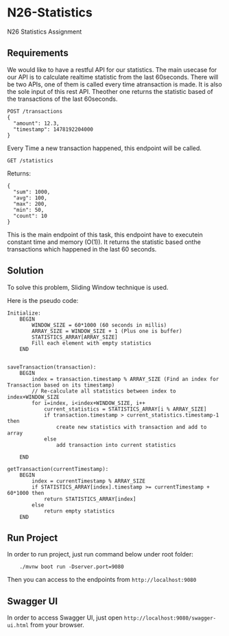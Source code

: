 # N26-Statistics
N26 Statistics Assignment

Requirements
---------------
We would like​ ​to​ ​have​ ​a​ ​restful​ ​API​ ​for​ ​our​ ​statistics.​ ​The​ ​main​ ​use​ ​case​ ​for​ ​our​ ​API​ ​is​ ​to calculate​ ​realtime​ ​statistic​ ​from​ ​the​ ​last​ ​60​ ​seconds.​ ​There​ ​will​ ​be​ ​two​ ​APIs,​ ​one​ ​of​ ​them​ ​is called​ ​every​ ​time​ ​a​ ​transaction​ ​is​ ​made.​ ​It​ ​is​ ​also​ ​the​ ​sole​ ​input​ ​of​ ​this​ ​rest​ ​API.​ ​The​ ​other​ ​one returns​ ​the​ ​statistic​ ​based​ ​of​ ​the​ ​transactions​ ​of​ ​the​ ​last​ ​60​ ​seconds.

    POST /transactions 
    {
      ​​​​​​​​​​​​​"amount": ​​12.3,
      ​​​​​​"timestamp": ​​1478192204000
    } 

Every Time a new transaction happened, this endpoint will be called. 

`GET​ ​/statistics` 

Returns:  

    {
      ​​​​​​​​​​​​​​"sum": ​​1000,
      ​​​​​​​​​​​​​​"avg": ​​100,
      ​​​​​​​​​​​​​​"max": ​​200,
      ​​​​​​​​​​​​​​"min": ​​50,
      ​​​​​​​​​​​​​​"count": ​​10
    }

This​ ​is​ ​the​ ​main​ ​endpoint​ ​of​ ​this​ ​task,​ ​this​ ​endpoint​ ​have​ ​to​ ​execute​ ​in​ ​constant​ ​time​ ​and memory​ ​(O(1)).​ ​It​ ​returns​ ​the​ ​statistic​ ​based​ ​on​ ​the​ ​transactions​ ​which​ ​happened​ ​in​ ​the​ ​last​ ​60 seconds.      

Solution
--------

To solve this problem, Sliding Window technique is used.

Here is the pseudo code:

    Initialize:
        BEGIN
            WINDOW_SIZE = 60*1000 (60 seconds in millis)
            ARRAY_SIZE = WINDOW_SIZE + 1 (Plus one is buffer)
            STATISTICS_ARRAY[ARRAY_SIZE]
            Fill each element with empty statistics
        END
    

    saveTransaction(transaction):
        BEGIN
            index = transaction.timestamp % ARRAY_SIZE (Find an index for Transaction based on its timestamp)
            // Re-calculate all statistics between index to index+WINDOW_SIZE
            for i=index, i<index+WINDOW_SIZE, i++
                current_statistics = STATISTICS_ARRAY[i % ARRAY_SIZE]
                if transaction.timestamp > current_statistics.timestamp-1 then
                    create new statistics with transaction and add to array
                else
                    add transaction into current statistics
            
        END
    
    getTransaction(currentTimestamp):
        BEGIN
            index = currentTimestamp % ARRAY_SIZE
            if STATISTICS_ARRAY[index].timestamp >= currentTimestamp + 60*1000 then
                return STATISTICS_ARRAY[index]
            else
                return empty statistics
        END
        
Run Project
-----------
In order to run project, just run command below under root folder:

        ./mvnw boot run -Dserver.port=9080

Then you can access to the endpoints from `http://localhost:9080`

Swagger UI
----------
In order to access Swagger UI, just open `http://localhost:9080/swagger-ui.html` from your browser.